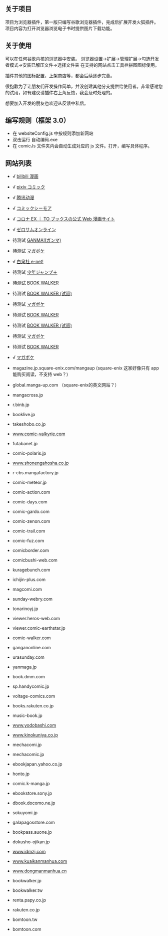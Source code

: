 ## 关于项目

项目为浏览器插件，第一版只编写谷歌浏览器插件，完成后扩展开发火狐插件。
项目内容为打开浏览器浏览电子书时提供图片下载功能。

## 关于使用

可以在任何谷歌内核的浏览器中安装。
浏览器设置->扩展->管理扩展->勾选开发者模式->安装已解压文件->选择文件夹
在支持的网站点击工具栏拼图图标使用。

插件其他的图标配置，上架商店等，都会后续逐步完善。

很抱歉为了让朋友们开发操作简单，并没创建其他分支提供给使用者。非常感谢您的试用，如有建议请插件右上角反馈，我会及时处理的。

想要加入开发的朋友也欢迎从反馈中私信。

## 编写规则（框架 3.0）

- 在 websiteConfig.js 中按规则添加新网站
- 双击运行 自动编码.exe
- 在 comicJs 文件夹内会自动生成对应的 js 文件。打开，编写具体程序。

## 网站列表

- √ [bilibili 漫画](https://manga.bilibili.com)
- √ [pixiv コミック](https://comic.pixiv.net)
- √ [腾讯动漫](https://ac.qq.com)
- √ [コミックシーモア](https://cmoa.jp)
- √ [コロナ EX ｜ TO ブックスの公式 Web 漫画サイト](https://to-corona-ex.com)
- √ [ゼロサムオンライン](https://zerosumonline.com)
- 待测试 [GANMA!(ガンマ)](https://ganma.jp)
- 待测试 [マガポケ](https://shonenmagazine.com)
- √ [白泉社 e-net!](https://www.hakusensha-e.net)
- 待测试 [少年ジャンプ＋](https://shonenjumpplus.com)
- 待测试 [BOOK WALKER](https://bookwalker.jp)
- 待测试 [BOOK WALKER (试阅)](https://bookwalker.jp)

- 待测试 [マガポケ](https://shonenmagazine.com)
- 待测试 [BOOK WALKER](https://bookwalker.jp)
- 待测试 [BOOK WALKER (试阅)](https://bookwalker.jp)

- 待测试 [マガポケ](https://shonenmagazine.com)
- 待测试 [BOOK WALKER](https://bookwalker.jp)

- √ [マガポケ](https://shonenmagazine.com)


- magazine.jp.square-enix.com/mangaup (square-enix 这家好像只有 app 能购买阅读，不支持 web？)
- global.manga-up.com （square-enix的英文网站？）
- mangacross.jp
- r.binb.jp
- booklive.jp
- takeshobo.co.jp
- www.comic-valkyrie.com
- futabanet.jp
- comic-polaris.jp
- www.shonengahosha.co.jp
- r-cbs.mangafactory.jp
- comic-meteor.jp
- comic-action.com
- comic-days.com
- comic-gardo.com
- comic-zenon.com
- comic-trail.com
- comic-fuz.com
- comicborder.com
- comicbushi-web.com
- kuragebunch.com
- ichijin-plus.com
- magcomi.com
- sunday-webry.com
- tonarinoyj.jp
- viewer.heros-web.com
- viewer.comic-earthstar.jp
- comic-walker.com
- ganganonline.com
- urasunday.com
- yanmaga.jp
- book.dmm.com
- sp.handycomic.jp
- voltage-comics.com
- books.rakuten.co.jp
- music-book.jp
- www.yodobashi.com
- www.kinokuniya.co.jp
- mechacomi.jp
- mechacomic.jp
- ebookjapan.yahoo.co.jp
- honto.jp
- comic.k-manga.jp
- ebookstore.sony.jp
- dbook.docomo.ne.jp
- sokuyomi.jp
- galapagosstore.com
- bookpass.auone.jp
- dokusho-ojikan.jp
- www.idmzj.com
- www.kuaikanmanhua.com
- www.dongmanmanhua.cn
- bookwalker.jp
- bookwalker.tw
- renta.papy.co.jp
- rakuten.co.jp
- bomtoon.tw
- bomtoon.com